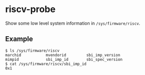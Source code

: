# riscv-probe

Show some low level system information in `/sys/firmware/riscv`.

## Example

```console
$ ls /sys/firmware/riscv
marchid           mvendorid         sbi_imp_version
mimpid            sbi_imp_id        sbi_spec_version
$ cat /sys/firmware/riscv/sbi_imp_id 
0x1
```
